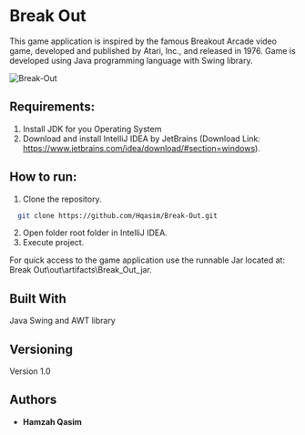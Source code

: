 # Break Out

This game application is inspired by the famous Breakout Arcade video game, developed and published by Atari, Inc., and released in 1976. Game is developed using Java programming language with Swing library.

![Break-Out](Break-Out/.idea/GameScreenShot.PNG?raw=true "Game Screen Shot")

## Requirements:
1. Install JDK for you Operating System
2. Download and install IntelliJ IDEA by JetBrains (Download Link: https://www.jetbrains.com/idea/download/#section=windows).

## How to run:
1. Clone the repository.
```bash
  git clone https://github.com/Hqasim/Break-Out.git
```
2. Open folder root folder in IntelliJ IDEA.
3. Execute project.

 For quick access to the game application use the runnable Jar located at: Break Out\out\artifacts\Break_Out_jar.

## Built With

Java Swing and AWT library

## Versioning

Version 1.0

## Authors

* **Hamzah Qasim**

